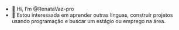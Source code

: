 - 👋 Hi, I’m @RenataVaz-pro
- 👀 Estou interessada em aprender outras línguas, construir projetos usando programação e buscar um estágio ou emprego na área.

<!---
RenataVaz-pro/RenataVaz-pro is a ✨ special ✨ repository because its `README.md` (this file) appears on your GitHub profile.
You can click the Preview link to take a look at your changes.
--->
